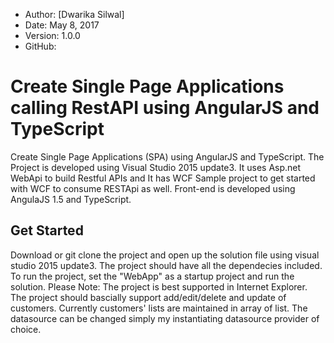 * Author: [Dwarika Silwal]
* Date: May 8, 2017
* Version: 1.0.0
* GitHub: 
# Create Single Page Applications calling RestAPI using AngularJS and TypeScript
Create Single Page Applications (SPA) using AngularJS and TypeScript. 
The Project is developed using Visual Studio 2015 update3. It uses Asp.net WebApi to build Restful APIs and It has WCF Sample project to get started with WCF to consume RESTApi as well. Front-end is developed using AngulaJS 1.5 and TypeScript.
## Get Started
Download or git clone the project and open up the solution file using visual studio 2015 update3. The project should have all the dependecies included. To run the project, set the "WebApp" as a startup project and run the solution. Please Note: The project is best supported in Internet Explorer. The project should bascially support add/edit/delete and update of customers. Currently customers' lists are maintained in array of list. The datasource can be changed simply my instantiating datasource provider of choice.
